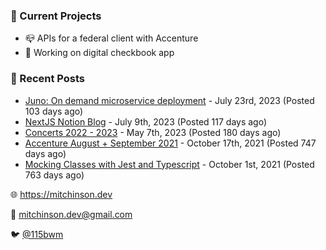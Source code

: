 ### 📌 Current Projects
- 📪 APIs for a federal client with Accenture
- 🤑 Working on digital checkbook app

### 📝 Recent Posts

- [Juno: On demand microservice deployment](https://blog.mitchinson.dev/juno) - July 23rd, 2023 (Posted 103 days ago)
- [NextJS Notion Blog](https://blog.mitchinson.dev/blog-2023) - July 9th, 2023 (Posted 117 days ago)
- [Concerts 2022 - 2023](https://blog.mitchinson.dev/concerts-2023) - May 7th, 2023 (Posted 180 days ago)
- [Accenture August + September 2021](https://blog.mitchinson.dev/pillar/aug-sep-21) - October 17th, 2021 (Posted 747 days ago)
- [Mocking Classes with Jest and Typescript](https://blog.mitchinson.dev/jest-typescript-mocks) - October 1st, 2021 (Posted 763 days ago)

🌐 https://mitchinson.dev

💌 mitchinson.dev@gmail.com

🐦 [@115bwm](https://twitter.com/115bwm)